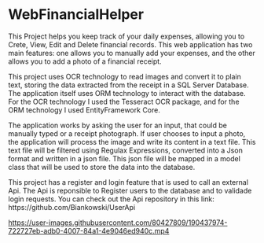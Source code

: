 # WebFinancialHelper
<p>This Project helps you keep track of your daily expenses, allowing you to Crete, View, Edit and Delete financial records. This web application has two main features: one allows you to manually add your expenses, and the other allows you to add a photo of a financial receipt.</p>
    <p>
        This project uses OCR technology to read images and convert it to plain text, storing the data extracted from the receipt in a SQL Server Database. The application itself uses ORM technology to interact with the database.
        For the OCR technology I used the Tesseract OCR package, and for the ORM technology I used EntityFramework Core.
    </p>
    <p>The application works by asking the user for an input, that could be manually typed or a receipt photograph. If user chooses to input a photo, the application will process the image and write its content in a text file. This text file will be filtered using Regulax Expressions, converted into a Json format and written in a json file. This json file will be mapped in a model class that will be used to store the data into the database.</p>
<p>This project has a register and login feature that is used to call an external Api. The Api is reponsible to Register users to the database and to validade login requests. You can check out the Api repository in this link: https://github.com/Biankowski/UserApi</P>




https://user-images.githubusercontent.com/80427809/190437974-722727eb-adb0-4007-84a1-4e9046ed940c.mp4

